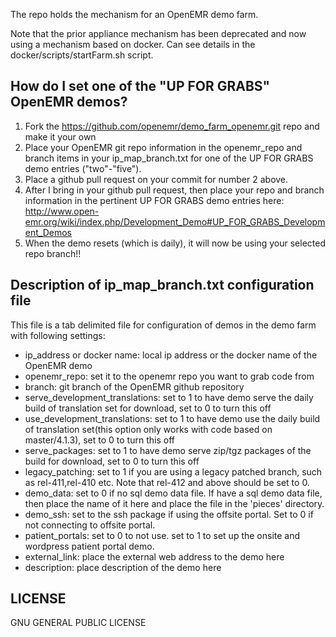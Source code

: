 The repo holds the mechanism for an OpenEMR demo farm.

Note that the prior appliance mechanism has been deprecated and now using a mechanism
based on docker. Can see details in the docker/scripts/startFarm.sh script.

How do I set one of the "UP FOR GRABS" OpenEMR demos?
-----------------------------------------------------
1. Fork the https://github.com/openemr/demo_farm_openemr.git repo and make it your own
2. Place your OpenEMR git repo information in the openemr_repo and branch items in
   your ip_map_branch.txt for one of the UP FOR GRABS demo entries ("two"-"five").
3. Place a github pull request on your commit for number 2 above.
4. After I bring in your github pull request, then place your repo and branch
   information in the pertinent UP FOR GRABS demo entries here:
   http://www.open-emr.org/wiki/index.php/Development_Demo#UP_FOR_GRABS_Development_Demos
5. When the demo resets (which is daily), it will now be using your selected repo branch!!

Description of ip_map_branch.txt configuration file
---------------------------------------------------
This file is a tab delimited file for configuration of demos in the demo farm with following settings:
- ip_address or docker name: local ip address or the docker name of the OpenEMR demo
- openemr_repo: set it to the openemr repo you want to grab code from
- branch: git branch of the OpenEMR github repository
- serve_development_translations: set to 1 to have demo serve the daily build of translation set for download, set to 0 to turn this off
- use_development_translations: set to 1 to have demo use the daily build of translation set(this option only works with code based on master/4.1.3), set to 0 to turn this off
- serve_packages: set to 1 to have demo serve zip/tgz packages of the build for download, set to 0 to turn this off
- legacy_patching: set to 1 if you are using a legacy patched branch, such as rel-411,rel-410 etc. Note that rel-412 and above should be set to 0.
- demo_data: set to 0 if no sql demo data file. If have a sql demo data file, then place the name of it here and place the file in the 'pieces' directory.
- demo_ssh: set to the ssh package if using the offsite portal. Set to 0 if not connecting to offsite portal.
- patient_portals: set to 0 to not use. set to 1 to set up the onsite and wordpress patient portal demo.
- external_link: place the external web address to the demo here
- description: place description of the demo here

LICENSE
--------------------------------------
GNU GENERAL PUBLIC LICENSE

